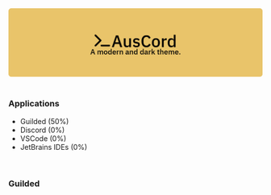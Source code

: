 <!-- Banner/Banner icons -->
<div align="center">
  <a href="https://github.com/NotAussie/AusCord" target="__parent">
    <img src="Assets/banner-rounded.png">
  </a>
<div>

<br>

<div align="left">
  <h3>Applications</h3>
   <ul>
    <li>Guilded (50%)</li>
    <li>Discord (0%)</li>
    <li>VSCode (0%)</li>
    <li>JetBrains IDEs (0%)</li>
  </ul> 
  <br>
  <h3>Guilded</h3>
</div>
